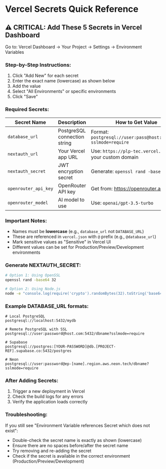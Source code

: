 # Vercel Secrets Quick Reference

## ⚠️ CRITICAL: Add These 5 Secrets in Vercel Dashboard

Go to: Vercel Dashboard → Your Project → Settings → Environment Variables

### Step-by-Step Instructions:

1. Click "Add New" for each secret
2. Enter the exact name (lowercase) as shown below
3. Add the value
4. Select "All Environments" or specific environments
5. Click "Save"

### Required Secrets:

| Secret Name | Description | How to Get Value |
|------------|-------------|------------------|
| `database_url` | PostgreSQL connection string | Format: `postgresql://user:pass@host:port/db?sslmode=require` |
| `nextauth_url` | Your Vercel app URL | Use: `https://plp-tec.vercel.app` or your custom domain |
| `nextauth_secret` | JWT encryption secret | Generate: `openssl rand -base64 32` |
| `openrouter_api_key` | OpenRouter API key | Get from: https://openrouter.ai/keys |
| `openrouter_model` | AI model to use | Use: `openai/gpt-3.5-turbo` |

### Important Notes:

- Names must be **lowercase** (e.g., `database_url` not `DATABASE_URL`)
- These are referenced in `vercel.json` with `@` prefix (e.g., `@database_url`)
- Mark sensitive values as "Sensitive" in Vercel UI
- Different values can be set for Production/Preview/Development environments

### Generate NEXTAUTH_SECRET:

```bash
# Option 1: Using OpenSSL
openssl rand -base64 32

# Option 2: Using Node.js
node -e "console.log(require('crypto').randomBytes(32).toString('base64'))"
```

### Example DATABASE_URL formats:

```
# Local PostgreSQL
postgresql://localhost:5432/mydb

# Remote PostgreSQL with SSL
postgresql://user:password@host.com:5432/dbname?sslmode=require

# Supabase
postgresql://postgres:[YOUR-PASSWORD]@db.[PROJECT-REF].supabase.co:5432/postgres

# Neon
postgresql://user:password@ep-[name].region.aws.neon.tech/dbname?sslmode=require
```

### After Adding Secrets:

1. Trigger a new deployment in Vercel
2. Check the build logs for any errors
3. Verify the application loads correctly

### Troubleshooting:

If you still see "Environment Variable references Secret which does not exist":
- Double-check the secret name is exactly as shown (lowercase)
- Ensure there are no spaces before/after the secret name
- Try removing and re-adding the secret
- Check if the secret is available in the correct environment (Production/Preview/Development)